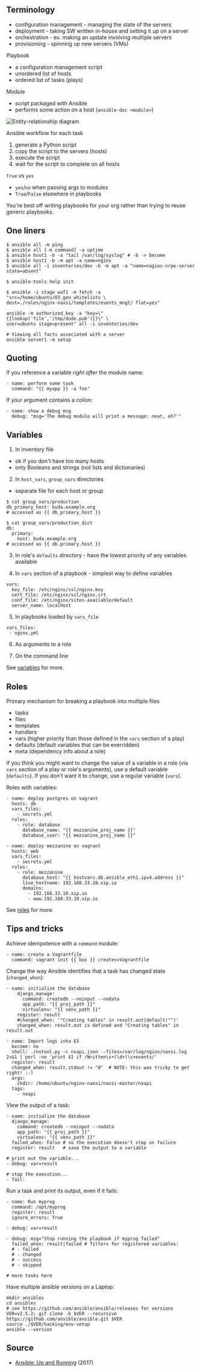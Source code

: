 Terminology
-----------

* configuration management - managing the state of the servers
* deployment - taking SW written in-house and setting it up on a server
* orchestration - ex. making an update involving multiple servers
* provisioning - spinning up new servers (VMs)

Playbook

* a configuration management script
* unordered list of hosts
* ordered list of tasks (plays)

Module

* script packaged with Ansible
* performs some action on a host (`ansible-doc <module>`)

![Entity-relationship
diagram](https://github.com/jreisinger/blog/tree/master/files/ansible_entities.png)

Ansible workflow for each task
1. generate a Python script
2. copy the script to the servers (hosts)
3. execute the script
4. wait for the script to complete on all hosts

`True` vs `yes`
* `yes`/`no` when passing args to modules
* `True`/`False` elsewhere in playbooks

You're best off writing playbooks for your org rather than trying to reuse
generic playbooks.

One liners
----------

```
$ ansible all -m ping
$ ansible all [-m command] -a uptime
$ ansible host1 -b -a "tail /var/log/syslog" # -b -> become
$ ansible host1 -b -m apt -a name=nginx
$ ansible all -i inventories/dev -b -m apt -a "name=nagios-nrpe-server state=absent"

$ ansible-tools help init

$ ansible -i stage waf1 -m fetch -a "src=/home/ubuntu/03_gen_whitelists \
dest=./roles/nginx-naxsi/templates/events_mngt/ flat=yes"

ansible -m authorized_key -a "key=\"{{lookup('file','/tmp/dude.pub')}}\" \
user=ubuntu stage=present" all -i inventories/dev

# Viewing all facts associated with a server
ansible server1 -m setup
```

Quoting
-------

If you reference a variable *right after* the module name:
```
- name: perform some task
  command: "{{ myapp }} -a foo"
```

If your argument contains a collon:
```
- name: show a debug msg
  debug: "msg='The debug module will print a message: neat, eh?'"
```

Variables
---------

1) In inventory file

* ok if you don't have too many hosts
* only Booleans and strings (not lists and dictionaries)

2) In `host_vars`, `group_vars` directories

* separate file for each host or group

```
$ cat group_vars/production
db_primary_host: buda.example.org
# accessed as {{ db_primary_host }}

$ cat group_vars/production_dict
db:
  primary:
    host: buda.example.org
# accessed as {{ db.primary.host }}
```

3) In role's `defaults` directory - have the lowest priority of any variables available

4) In `vars` section of a playbook - simplest way to define variables

```
vars:
  key_file: /etc/nginx/ssl/nginx.key
  cert_file: /etc/nginx/ssl/nginx.crt
  conf_file: /etc/nginx/sites-available/default
  server_name: localhost
```

5) In playbooks loaded by `vars_file`

```
vars_files:
 - nginx.yml
```

6) As arguments to a role

7) On the command line

See [variables](http://docs.ansible.com/ansible/latest/playbooks_variables.html) for more.

Roles
-----

Primary mechanism for breaking a playbook into multiple files

* tasks
* files
* templates
* handlers
* vars (higher priority than those defined in the `vars` section of a play)
* defaults (default variables that can be everridden)
* meta (dependency info about a role)

If you think you might want to change the value of a variable in a role (via `vars` section of a play or role's arguments), use a default variable (`defaults`). If you don't want it to change, use a regular variable (`vars`).

Roles with variables:
```
- name: deploy postgres on vagrant
  hosts: db
  vars_files:
    - secrets.yml
  roles:
    - role: database
      database_name: "{{ mezzanine_proj_name }}"
      database_user: "{{ mezzanine_proj_name }}"

- name: deploy mezzanine on vagrant
  hosts: web
  vars_files:
    - secrets.yml
  roles:
    - role: mezzanine
      database_host: "{{ hostvars.db.ansible_eth1.ipv4.address }}"
      live_hostname: 192.168.33.10.xip.io
      domains:
        - 192.168.33.10.xip.io
        - www.192.168.33.10.xip.io
```

See [roles](https://github.com/ansiblebook/ansiblebook/tree/master/roles/playbooks/roles) for more.

Tips and tricks
---------------

Achieve idempotence with a `command` module:
```
- name: create a Vagrantfile
  command: vagrant init {{ box }} creates=Vagrantfile
```

Change the way Ansible identifies that a task has changed state (`changed_when`):
```
- name: initialize the database
    django_manage:
      command: createdb --noinput --nodata
      app_path: "{{ proj_path }}"
      virtualenv: "{{ venv_path }}"
    register: result
    #changed_when: '"Creating tables" in result.out|default("")'
    changed_when: result.out is defined and "Creating tables" in result.out
```

```
- name: Import logs into ES
  become: no
  shell: ./nxtool.py -c nxapi.json --files=/var/log/nginx/naxsi.log 2>&1 | perl -ne 'print $1 if /Written\s+(\d+)\s+events/'
  register: result
  changed_when: result.stdout != "0"  # NOTE: this was tricky to get right! :-)
  args:
    chdir: /home/ubuntu/nginx-naxsi/naxsi-master/nxapi
  tags:
    - nxapi
```

View the output of a task:
```
- name: initialize the database
  django_manage:
    command: createdb --noinput --nodata
    app_path: "{{ proj_path }}"
    virtualenv: "{{ venv_path }}"
  failed_when: False # so the execution doesn't stop on failure
  register: result   # save the output to a variable
  
# print out the variable...
- debug: var=result

# stop the execution...
- fail:
```

Run a task and print its output, even if it fails:
```
- name: Run myprog
  command: /opt/myprog
  register: result
  ignore_errors: True

- debug: var=result

- debug: msg="Stop running the playbook if myprog failed"
  failed_when: result|failed # filters for registered variables:
  # - failed
  # - changed
  # - success
  # - skipped
  
# more tasks here
```

Have multiple ansible versions on a Laptop:

```
mkdir ansibles
cd ansibles
# see https://github.com/ansible/ansible/releases for versions
VER=v2.5.2; git clone -b $VER --recursive https://github.com/ansible/ansible.git $VER
source ./$VER/hacking/env-setup
ansible --version
```

Source
------

* [Ansible: Up and Running](https://github.com/ansiblebook/ansiblebook) (2017)
